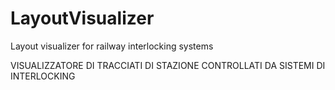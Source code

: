 # LayoutVisualizer
Layout visualizer for railway interlocking systems

VISUALIZZATORE DI TRACCIATI DI STAZIONE CONTROLLATI DA SISTEMI DI INTERLOCKING
